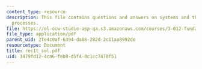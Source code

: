 ```yaml
---
content_type: resource
description: This file contains questions and answers on systems and thermodynamic
  processes.
file: https://ol-ocw-studio-app-qa.s3.amazonaws.com/courses/3-012-fundamentals-of-materials-science-fall-2005/3479fd124ca6feb0d5f40c1cc7478f51_rec1t_sol.pdf
file_type: application/pdf
parent_uid: 2fe4c0af-6394-da86-282d-2c11aa8992de
resourcetype: Document
title: rec1t_sol.pdf
uid: 3479fd12-4ca6-feb0-d5f4-0c1cc7478f51
---
```

